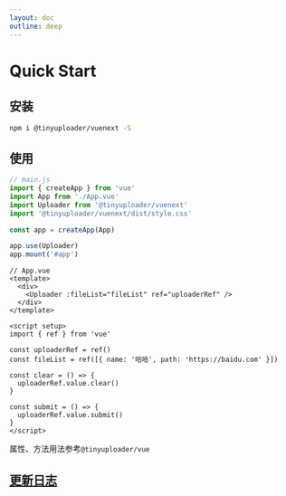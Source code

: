 ```yaml
---
layout: doc
outline: deep
---
```


# Quick Start

## 安装

```bash
npm i @tinyuploader/vuenext -S
```

## 使用

```javascript
// main.js
import { createApp } from 'vue'
import App from './App.vue'
import Uploader from '@tinyuploader/vuenext'
import '@tinyuploader/vuenext/dist/style.css'

const app = createApp(App)

app.use(Uploader)
app.mount('#app')
```

```vue
// App.vue
<template>
  <div>
    <Uploader :fileList="fileList" ref="uploaderRef" />
  </div>
</template>

<script setup>
import { ref } from 'vue'

const uploaderRef = ref()
const fileList = ref([{ name: '哈哈', path: 'https://baidu.com' }])

const clear = () => {
  uploaderRef.value.clear()
}

const submit = () => {
  uploaderRef.value.submit()
}
</script>
```

属性、方法用法参考`@tinyuploader/vue`

## [更新日志](https://github.com/moyuderen/uploader/blob/main/packages/vue/CHANGELOG.md)
